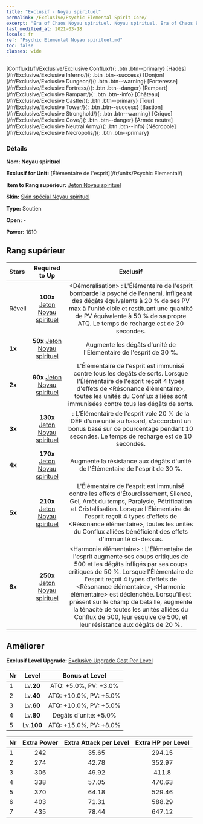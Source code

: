 ```yaml
---
title: "Exclusif - Noyau spirituel"
permalink: /Exclusive/Psychic Elemental Spirit Core/
excerpt: "Era of Chaos Noyau spirituel. Noyau spirituel. Era of Chaos Exclusif Noyau spirituel. Élémentaire de l'esprit Exclusif."
last_modified_at: 2021-03-18
locale: fr
ref: "Psychic Elemental Noyau spirituel.md"
toc: false
classes: wide
---
```

 [Conflux](/fr/Exclusive/Exclusive Conflux/){: .btn .btn--primary} [Hadès](/fr/Exclusive/Exclusive Inferno/){: .btn .btn--success} [Donjon](/fr/Exclusive/Exclusive Dungeon/){: .btn .btn--warning} [Forteresse](/fr/Exclusive/Exclusive Fortress/){: .btn .btn--danger} [Rempart](/fr/Exclusive/Exclusive Rampart/){: .btn .btn--info} [Château](/fr/Exclusive/Exclusive Castle/){: .btn .btn--primary} [Tour](/fr/Exclusive/Exclusive Tower/){: .btn .btn--success} [Bastion](/fr/Exclusive/Exclusive Stronghold/){: .btn .btn--warning} [Crique](/fr/Exclusive/Exclusive Cove/){: .btn .btn--danger} [Armée neutre](/fr/Exclusive/Exclusive Neutral Army/){: .btn .btn--info} [Nécropole](/fr/Exclusive/Exclusive Necropolis/){: .btn .btn--primary} 

### Détails
 **Nom: Noyau spirituel** 

 **Exclusif for Unit:** [Élémentaire de l'esprit](/fr/units/Psychic Elemental/) 

 **Item to Rang supérieur:** [Jeton Noyau spirituel](/fr/Items/con_1000/)

 **Skin:** [Skin spécial Noyau spirituel](/fr/Items/con_668/)

 **Type:** Soutien

 **Open:** -

 **Power:** 1610

## Rang supérieur

  |     Stars    |  Required to Up | Exclusif |
  |:-------------|:---------------:|:---------------:|
  |  Réveil  | **100x** [Jeton Noyau spirituel](/fr/Items/con_1000/) | <Démoralisation> : L'Élémentaire de l'esprit bombarde la psyché de l'ennemi, infligeant des dégâts équivalents à 20 % de ses PV max à l'unité cible et restituant une quantité de PV équivalente à 50 % de sa propre ATQ. Le temps de recharge est de 20 secondes. |
  | **1x** <i class="fas fa-star"/> | **50x** [Jeton Noyau spirituel](/fr/Items/con_1000/) | Augmente les dégâts d'unité de l'Élémentaire de l'esprit de 30 %. |
  | **2x** <i class="fas fa-star"/> | **90x** [Jeton Noyau spirituel](/fr/Items/con_1000/) | L'Élémentaire de l'esprit est immunisé contre tous les dégâts de sorts. Lorsque l'Élémentaire de l'esprit reçoit 4 types d'effets de <Résonance élémentaire>, toutes les unités du Conflux alliées sont immunisées contre tous les dégâts de sorts. |
  | **3x** <i class="fas fa-star"/> | **130x** [Jeton Noyau spirituel](/fr/Items/con_1000/) | <Domination> : L'Élémentaire de l'esprit vole 20 % de la DÉF d'une unité au hasard, s'accordant un bonus basé sur ce pourcentage pendant 10 secondes. Le temps de recharge est de 10 secondes. |
  | **4x** <i class="fas fa-star"/> | **170x** [Jeton Noyau spirituel](/fr/Items/con_1000/) | Augmente la résistance aux dégâts d'unité de l'Élémentaire de l'esprit de 30 %. |
  | **5x** <i class="fas fa-star"/> | **210x** [Jeton Noyau spirituel](/fr/Items/con_1000/) | L'Élémentaire de l'esprit est immunisé contre les effets d'Étourdissement, Silence, Gel, Arrêt du temps, Paralysie, Pétrification et Cristallisation. Lorsque l'Élémentaire de l'esprit reçoit 4 types d'effets de <Résonance élémentaire>, toutes les unités du Conflux alliées bénéficient des effets d'immunité ci-dessus. |
  | **6x** <i class="fas fa-star"/> | **250x** [Jeton Noyau spirituel](/fr/Items/con_1000/) | <Harmonie élémentaire> : L'Élémentaire de l'esprit augmente ses coups critiques de 500 et les dégâts infligés par ses coups critiques de 50 %. Lorsque l'Élémentaire de l'esprit reçoit 4 types d'effets de <Résonance élémentaire>, <Harmonie élémentaire> est déclenchée. Lorsqu'il est présent sur le champ de bataille, augmente la ténacité de toutes les unités alliées du Conflux de 500, leur esquive de 500, et leur résistance aux dégâts de 20 %. |


## Améliorer
 **Exclusif Level Upgrade:** [Exclusive Upgrade Cost Per Level](/Exclusive/ExclusiveUpgradeCostPerLevel/)

  |  Nr  |   Level  | Bonus at Level |
  |:-----|:--------:|:--------------:|
  | 1 | Lv.**20** | ATQ: +5.0%, PV: +3.0% |
  | 2 | Lv.**40** | ATQ: +10.0%, PV: +5.0% |
  | 3 | Lv.**60** | ATQ: +10.0%, PV: +5.0% |
  | 4 | Lv.**80** | Dégâts d'unité: +5.0% |
  | 5 | Lv.**100** | ATQ: +15.0%, PV: +8.0% |


  |  Nr  |  Extra Power | Extra Attack per Level | Extra HP per Level |
  |:-----|:--------:|:--------:|:--------:|
  | 1 | 242 | 35.65 | 294.15 |
  | 2 | 274 | 42.78 | 352.97 |
  | 3 | 306 | 49.92 | 411.8 |
  | 4 | 338 | 57.05 | 470.63 |
  | 5 | 370 | 64.18 | 529.46 |
  | 6 | 403 | 71.31 | 588.29 |
  | 7 | 435 | 78.44 | 647.12 |


